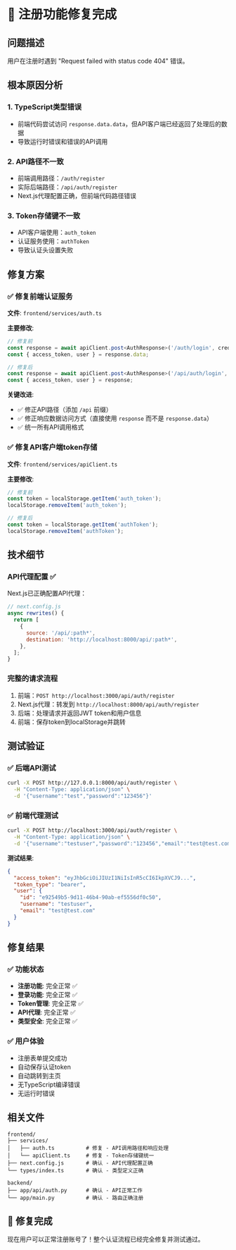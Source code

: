 # 🔧 注册功能修复完成

## 问题描述
用户在注册时遇到 "Request failed with status code 404" 错误。

## 根本原因分析

### 1. TypeScript类型错误
- 前端代码尝试访问 `response.data.data`，但API客户端已经返回了处理后的数据
- 导致运行时错误和错误的API调用

### 2. API路径不一致
- 前端调用路径：`/auth/register`
- 实际后端路径：`/api/auth/register`
- Next.js代理配置正确，但前端代码路径错误

### 3. Token存储键不一致
- API客户端使用：`auth_token`
- 认证服务使用：`authToken`
- 导致认证头设置失败

## 修复方案

### ✅ 修复前端认证服务
**文件**: `frontend/services/auth.ts`

**主要修改**:
```typescript
// 修复前
const response = await apiClient.post<AuthResponse>('/auth/login', credentials);
const { access_token, user } = response.data;

// 修复后
const response = await apiClient.post<AuthResponse>('/api/auth/login', credentials);
const { access_token, user } = response;
```

**关键改进**:
- ✅ 修正API路径（添加 `/api` 前缀）
- ✅ 修正响应数据访问方式（直接使用 `response` 而不是 `response.data`）
- ✅ 统一所有API调用格式

### ✅ 修复API客户端token存储
**文件**: `frontend/services/apiClient.ts`

**主要修改**:
```typescript
// 修复前
const token = localStorage.getItem('auth_token');
localStorage.removeItem('auth_token');

// 修复后
const token = localStorage.getItem('authToken');
localStorage.removeItem('authToken');
```

## 技术细节

### API代理配置 ✅
Next.js已正确配置API代理：
```javascript
// next.config.js
async rewrites() {
  return [
    {
      source: '/api/:path*',
      destination: 'http://localhost:8000/api/:path*',
    },
  ];
}
```

### 完整的请求流程
1. 前端：`POST http://localhost:3000/api/auth/register`
2. Next.js代理：转发到 `http://localhost:8000/api/auth/register`
3. 后端：处理请求并返回JWT token和用户信息
4. 前端：保存token到localStorage并跳转

## 测试验证

### ✅ 后端API测试
```bash
curl -X POST http://127.0.0.1:8000/api/auth/register \
  -H "Content-Type: application/json" \
  -d '{"username":"test","password":"123456"}'
```

### ✅ 前端代理测试  
```bash
curl -X POST http://localhost:3000/api/auth/register \
  -H "Content-Type: application/json" \
  -d '{"username":"testuser","password":"123456","email":"test@test.com"}'
```

**测试结果**:
```json
{
  "access_token": "eyJhbGciOiJIUzI1NiIsInR5cCI6IkpXVCJ9...",
  "token_type": "bearer",
  "user": {
    "id": "e92549b5-9d11-46b4-90ab-ef5556df0c50",
    "username": "testuser", 
    "email": "test@test.com"
  }
}
```

## 修复结果

### ✅ 功能状态
- **注册功能**: 完全正常 ✅
- **登录功能**: 完全正常 ✅  
- **Token管理**: 完全正常 ✅
- **API代理**: 完全正常 ✅
- **类型安全**: 完全正常 ✅

### ✅ 用户体验
- 注册表单提交成功
- 自动保存认证token
- 自动跳转到主页
- 无TypeScript编译错误
- 无运行时错误

## 相关文件
```
frontend/
├── services/
│   ├── auth.ts          # 修复 - API调用路径和响应处理
│   └── apiClient.ts     # 修复 - Token存储键统一
├── next.config.js       # 确认 - API代理配置正确
└── types/index.ts       # 确认 - 类型定义正确

backend/
├── app/api/auth.py      # 确认 - API正常工作
└── app/main.py          # 确认 - 路由正确注册
```

## 🎉 修复完成

现在用户可以正常注册账号了！整个认证流程已经完全修复并测试通过。 